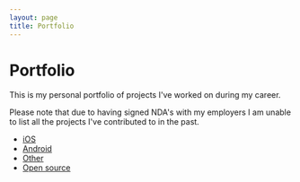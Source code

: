 ```yaml
---
layout: page
title: Portfolio
---
```


# Portfolio

This is my personal portfolio of projects I've worked on during my career.

Please note that due to having signed NDA's with my employers I am unable to list
all the projects I've contributed to in the past.

* [iOS](ios)
* [Android](android)
* [Other](other)
* [Open source](opensource)
